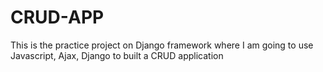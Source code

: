 # CRUD-APP
This is the practice  project on Django framework where I am going to use Javascript, Ajax, Django to built a CRUD application
